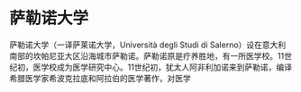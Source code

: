 # 萨勒诺大学

萨勒诺大学（一译萨莱诺大学，Università degli Studi di Salerno）设在意大利南部的坎帕尼亚大区沿海城市萨勒诺。萨勒诺原是疗养胜地，有一所医学校。11世纪初，医学校成为医学研究中心。11世纪初，犹太人阿非利加诺来到萨勒诺，编译希腊医学家希波克拉底和阿拉伯的医学著作，对医学